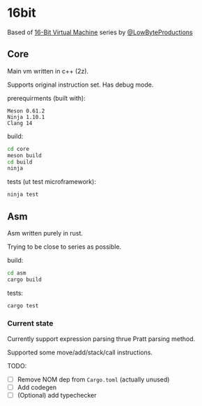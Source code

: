 # 16bit

Based of [16-Bit Virtual Machine](https://github.com/lowbyteproductions/16-Bit-Virtual-Machine) series by [@LowByteProductions](https://www.youtube.com/@LowByteProductions)

## Core

Main vm written in c++ (2z).

Supports original instruction set. Has debug mode.

prerequirments (built with):
```
Meson 0.61.2
Ninja 1.10.1
Clang 14
```

build:
```sh
cd core
meson build
cd build
ninja
```

tests (ut test microframework):
```sh
ninja test
```

## Asm

Asm written purely in rust.

Trying to be close to series as possible.

build:
```sh
cd asm
cargo build
```

tests:
```sh
cargo test
```

### Current state

Currently support expression parsing thrue Pratt parsing method.

Supported some move/add/stack/call instructions.

TODO:
 - [ ] Remove NOM dep from `Cargo.toml` (actually unused)
 - [ ] Add codegen
 - [ ] (Optional) add typechecker
